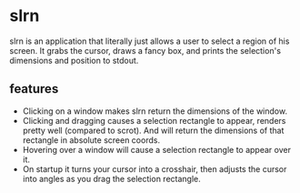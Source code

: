 slrn
====

slrn is an application that literally just allows a user to select a region of his screen. It grabs the cursor, draws a fancy box, and prints the selection's dimensions and position to stdout.

features
--------
* Clicking on a window makes slrn return the dimensions of the window.
* Clicking and dragging causes a selection rectangle to appear, renders pretty well (compared to scrot). And will return the dimensions of that rectangle in absolute screen coords.
* Hovering over a window will cause a selection rectangle to appear over it.
* On startup it turns your cursor into a crosshair, then adjusts the cursor into angles as you drag the selection rectangle.
